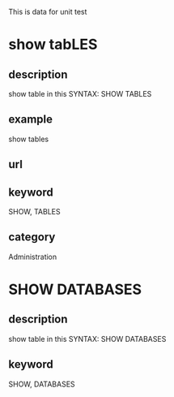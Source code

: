 This is data for unit test

# show tabLES
## description
show table in this
SYNTAX: SHOW TABLES
## example
show tables


## url
## keyword
SHOW, TABLES
## category
Administration

# SHOW DATABASES
## description
show table in this
    SYNTAX: SHOW DATABASES
## keyword
SHOW, DATABASES